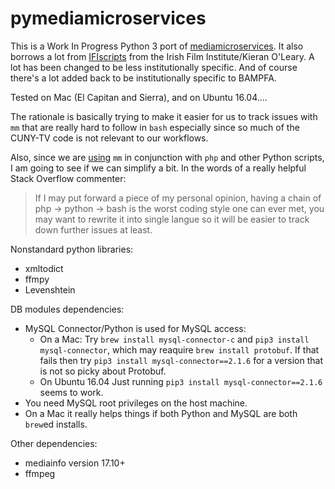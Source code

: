 # pymediamicroservices

This is a Work In Progress Python 3 port of [mediamicroservices](https://github.com/mediamicroservices/mm). It also borrows a lot from [IFIscripts](https://github.com/kieranjol/IFIscripts) from the Irish Film Institute/Kieran O'Leary. A lot has been changed to be less institutionally specific. And of course there's a lot added back to be institutionally specific to BAMPFA.

Tested on Mac (El Capitan and Sierra), and on Ubuntu 16.04....

The rationale is basically trying to make it easier for us to track issues with `mm` that are really hard to follow in `bash` especially since so much of the CUNY-TV code is not relevant to our workflows. 

Also, since we are [using](https://github.com/BAM-PFA/ingestfiles) `mm` in conjunction with `php` and other Python scripts, I am going to see if we can simplify a bit. In the words of a really helpful Stack Overflow commenter:

> If I may put forward a piece of my personal opinion, having a chain of php -> python -> bash is the worst coding style one can ever met, you may want to rewrite it into single langue so it will be easier to track down further issues at least.

Nonstandard python libraries:
* xmltodict
* ffmpy
* Levenshtein

DB modules dependencies: 

* MySQL Connector/Python is used for MySQL access:
    * On a Mac: Try `brew install mysql-connector-c` and `pip3 install mysql-connector`, which may reaquire `brew install protobuf`. If that fails then try `pip3 install mysql-connector==2.1.6` for a version that is not so picky about Protobuf.
    * On Ubuntu 16.04 Just running `pip3 install mysql-connector==2.1.6` seems to work.
* You need MySQL root privileges on the host machine.
* On a Mac it really helps things if both Python and MySQL are both `brew`ed installs.

Other dependencies:
* mediainfo version 17.10+
* ffmpeg

